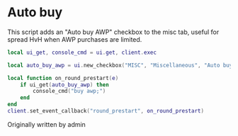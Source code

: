 # Auto buy

This script adds an "Auto buy AWP" checkbox to the misc tab, useful for spread HvH when AWP purchases are limited.


```lua
local ui_get, console_cmd = ui.get, client.exec

local auto_buy_awp = ui.new_checkbox("MISC", "Miscellaneous", "Auto buy AWP")

local function on_round_prestart(e)
	if ui_get(auto_buy_awp) then
		console_cmd("buy awp;")
	end
end
client.set_event_callback("round_prestart", on_round_prestart)
```

Originally written by admin
